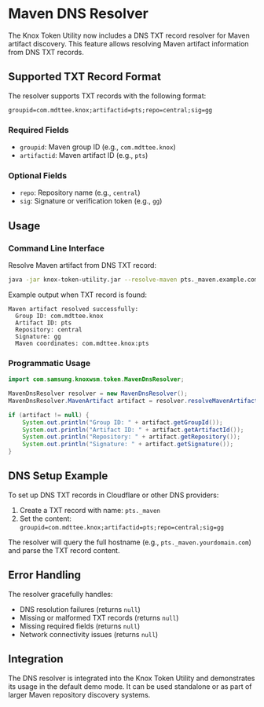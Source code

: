 # Maven DNS Resolver

The Knox Token Utility now includes a DNS TXT record resolver for Maven artifact discovery. This feature allows resolving Maven artifact information from DNS TXT records.

## Supported TXT Record Format

The resolver supports TXT records with the following format:
```
groupid=com.mdttee.knox;artifactid=pts;repo=central;sig=gg
```

### Required Fields
- `groupid`: Maven group ID (e.g., `com.mdttee.knox`)
- `artifactid`: Maven artifact ID (e.g., `pts`)

### Optional Fields
- `repo`: Repository name (e.g., `central`)
- `sig`: Signature or verification token (e.g., `gg`)

## Usage

### Command Line Interface

Resolve Maven artifact from DNS TXT record:
```bash
java -jar knox-token-utility.jar --resolve-maven pts._maven.example.com
```

Example output when TXT record is found:
```
Maven artifact resolved successfully:
  Group ID: com.mdttee.knox
  Artifact ID: pts
  Repository: central
  Signature: gg
  Maven coordinates: com.mdttee.knox:pts
```

### Programmatic Usage

```java
import com.samsung.knoxwsm.token.MavenDnsResolver;

MavenDnsResolver resolver = new MavenDnsResolver();
MavenDnsResolver.MavenArtifact artifact = resolver.resolveMavenArtifact("pts._maven.example.com");

if (artifact != null) {
    System.out.println("Group ID: " + artifact.getGroupId());
    System.out.println("Artifact ID: " + artifact.getArtifactId());
    System.out.println("Repository: " + artifact.getRepository());
    System.out.println("Signature: " + artifact.getSignature());
}
```

## DNS Setup Example

To set up DNS TXT records in Cloudflare or other DNS providers:

1. Create a TXT record with name: `pts._maven`
2. Set the content: `groupid=com.mdttee.knox;artifactid=pts;repo=central;sig=gg`

The resolver will query the full hostname (e.g., `pts._maven.yourdomain.com`) and parse the TXT record content.

## Error Handling

The resolver gracefully handles:
- DNS resolution failures (returns `null`)
- Missing or malformed TXT records (returns `null`)
- Missing required fields (returns `null`)
- Network connectivity issues (returns `null`)

## Integration

The DNS resolver is integrated into the Knox Token Utility and demonstrates its usage in the default demo mode. It can be used standalone or as part of larger Maven repository discovery systems.